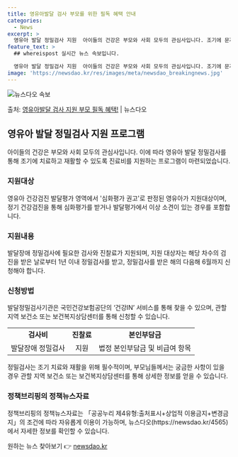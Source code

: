 ```yaml
---
title: 영유아발달 검사 부모를 위한 필독 혜택 안내
categories:
  - News
excerpt: >
  영유아 발달 정밀검사 지원  아이들의 건강은 부모와 사회 모두의 관심사입니다. 조기에 문제를 발견하고 치료하…
feature_text: >
  ## whereispost 실시간 뉴스 속보입니다.

  영유아 발달 정밀검사 지원  아이들의 건강은 부모와 사회 모두의 관심사입니다. 조기에 문제를 발견하고 치료하…
image: 'https://newsdao.kr/res/images/meta/newsdao_breakingnews.jpg'
---
```


![뉴스다오 속보](https://newsdao.kr/res/images/meta/newsdao_breakingnews.jpg)

<p>출처: <a href="https://newsdao.kr/4565" rel="dofollow">영유아발달 검사 지원 부모 필독 혜택!</a> | 뉴스다오</p>

<h2 data-ke-size="size26">영유아 발달 정밀검사 지원 프로그램</h2>
<p data-ke-size="size16">아이들의 건강은 부모와 사회 모두의 관심사입니다. 이에 따라 영유아 발달 정밀검사를 통해 조기에 치료하고 재활할 수 있도록 진료비를 지원하는 프로그램이 마련되었습니다.</p>

<h3>지원대상</h3>
<p data-ke-size="size16">영유아 건강검진 발달평가 영역에서 '심화평가 권고'로 판정된 영유아가 지원대상이며, 정기 건강검진을 통해 심화평가를 받거나 발달평가에서 이상 소견이 있는 경우를 포함합니다.</p>

<h3>지원내용</h3>
<p data-ke-size="size16">발달장애 정밀검사에 필요한 검사와 진찰료가 지원되며, 지원 대상자는 해당 차수의 검진을 받은 날로부터 1년 이내 정밀검사를 받고, 정밀검사를 받은 해의 다음해 6월까지 신청해야 합니다.</p>

<h3>신청방법</h3>
<p data-ke-size="size16">발달정밀검사기관은 국민건강보험공단의 ‘건강IN’ 서비스를 통해 찾을 수 있으며, 관할 지역 보건소 또는 보건복지상담센터를 통해 신청할 수 있습니다.</p>

<table>
	<tr>
		<td style="text-align: center; height: 17px;"><b>검사비</b></td>
		<td style="text-align: center; height: 17px;"><b>진찰료</b></td>
		<td style="text-align: center; height: 17px;"><b>본인부담금</b></td>
	</tr>
	<tr>
		<td style="text-align: center; height: 17px;">발달장애 정밀검사</td>
		<td style="text-align: center; height: 17px;">지원</td>
		<td style="text-align: center; height: 17px;">법정 본인부담금 및 비급여 항목</td>
	</tr>
</table>

<p data-ke-size="size16">정밀검사는 조기 치료와 재활을 위해 필수적이며, 부모님들께서는 궁금한 사항이 있을 경우 관할 지역 보건소 또는 보건복지상담센터를 통해 상세한 정보를 얻을 수 있습니다.</p>

<h3>정책브리핑의 정책뉴스자료</h3>
<p data-ke-size="size16">정책브리핑의 정책뉴스자료는 「공공누리 제4유형:출처표시+상업적 이용금지+변경금지」의 조건에 따라 자유롭게 이용이 가능하며, 뉴스다오(https://newsdao.kr/4565)에서 자세한 정보를 확인할 수 있습니다.</p> 

원하는 뉴스 찾아보기 👉 <a href="https://newsdao.kr" rel="dofollow">newsdao.kr</a>


